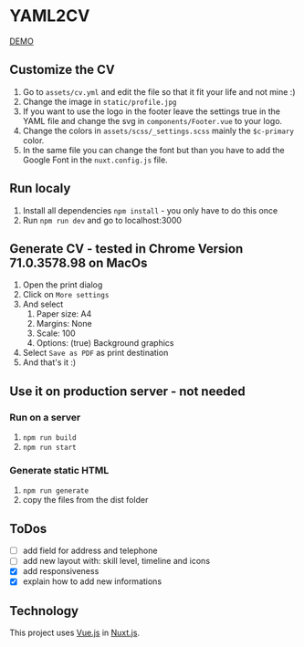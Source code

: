 # YAML2CV

[DEMO](https://zealous-hermann-781626.netlify.com/)

## Customize the CV
1. Go to `assets/cv.yml` and edit the file so that it fit your life and not mine :)
2. Change the image in `static/profile.jpg`
3. If you want to use the logo in the footer leave the settings true in the YAML file and change the svg in `components/Footer.vue` to your logo.
4. Change the colors in `assets/scss/_settings.scss` mainly the `$c-primary` color.
5. In the same file you can change the font but than you have to add the Google Font in the `nuxt.config.js` file.

## Run localy
1. Install all dependencies `npm install` - you only have to do this once
2. Run `npm run dev` and go to localhost:3000

## Generate CV - tested in Chrome Version 71.0.3578.98 on MacOs
1. Open the print dialog
2. Click on `More settings`
3. And select
    1. Paper size: A4
    2. Margins: None
    3. Scale: 100
    4. Options: (true) Background graphics
4. Select `Save as PDF` as print destination
5. And that's it :)

## Use it on production server - not needed

### Run on a server
1. `npm run build`
2. `npm run start`

### Generate static HTML
1. `npm run generate`
2. copy the files from the dist folder

## ToDos
- [ ] add field for address and telephone
- [ ] add new layout with: skill level, timeline and icons
- [x] add responsiveness
- [x] explain how to add new informations
 
## Technology
This project uses [Vue.js](https://vuejs.org/) in [Nuxt.js](https://nuxtjs.org). 
